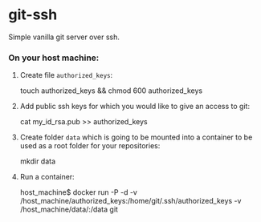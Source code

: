 # git-ssh

Simple vanilla git server over ssh.

### On your host machine:
	
1. Create file `authorized_keys`:

	touch authorized_keys && chmod 600 authorized_keys

2. Add public ssh keys for which you would like to give an access to git:

	cat my_id_rsa.pub >> authorized_keys 

3. Create folder `data` which is going to be mounted into a container to be used as a root folder for your repositories:

	mkdir data

4. Run a container:

	host_machine$ docker run -P -d -v /host_machine/authorized_keys:/home/git/.ssh/authorized_keys -v /host_machine/data/:/data git

